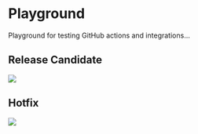 # Playground

Playground for testing GitHub actions and integrations...

## Release Candidate

[![](https://mermaid.ink/img/pako:eNq1kj0PwiAQhv8KuVkHV2YTJydXlhOulFigoYeJafrfBW108HuQ6fLy8HDhGEFHQyDBOt4k7FsVRFk6eu_4sd4nDLoViTrCgZYag3EGmWayJX2ImYVHF96Lbugr1TP2rvWULP109h_3fOUWzkihYGbEcaVAMNqa1frjy8ECShclN2VKY91TwC15UlAdhhrMHVfRVFDMHHenoEFyyrSA3Nd-1g5tQg-ywW4oKRnHMW2vk798gOkML3yvzA?type=png)](https://mermaid-js.github.io/mermaid-live-editor/edit#pako:eNq1kj0PwiAQhv8KuVkHV2YTJydXlhOulFigoYeJafrfBW108HuQ6fLy8HDhGEFHQyDBOt4k7FsVRFk6eu_4sd4nDLoViTrCgZYag3EGmWayJX2ImYVHF96Lbugr1TP2rvWULP109h_3fOUWzkihYGbEcaVAMNqa1frjy8ECShclN2VKY91TwC15UlAdhhrMHVfRVFDMHHenoEFyyrSA3Nd-1g5tQg-ywW4oKRnHMW2vk798gOkML3yvzA)

## Hotfix

[![](https://mermaid.ink/img/pako:eNqlkrFuAyEMhl8FeU6H3MhcqVOnriwu-A6UAyJiokRR3r3Qu5NyQYlSlQnZvz__YF9AR0MgYXD8kXBvVRDl6Oi949u7cEYKBYlGwgMpEIxDDRy3Cibdd8KgrbCRe3cSMRlKUnQzw5LexczCowtti7l0hr9pDMYZZFoo25coq_sibZhPtA-wS3p62d97eUoDravbjk9Ebd_1MESdQTuPf37BZOhR7Uvse5vdjc2usdn-PmyguChxUxb0UnMK2JIv61cZhnrMI1fQtUgxc_w6Bw2SU6YN5H318-5wSOhB9jgeSpSM45g-p6X_3f3rD1scAdw?type=png)](https://mermaid-js.github.io/mermaid-live-editor/edit#pako:eNqlkrFuAyEMhl8FeU6H3MhcqVOnriwu-A6UAyJiokRR3r3Qu5NyQYlSlQnZvz__YF9AR0MgYXD8kXBvVRDl6Oi949u7cEYKBYlGwgMpEIxDDRy3Cibdd8KgrbCRe3cSMRlKUnQzw5LexczCowtti7l0hr9pDMYZZFoo25coq_sibZhPtA-wS3p62d97eUoDravbjk9Ebd_1MESdQTuPf37BZOhR7Uvse5vdjc2usdn-PmyguChxUxb0UnMK2JIv61cZhnrMI1fQtUgxc_w6Bw2SU6YN5H318-5wSOhB9jgeSpSM45g-p6X_3f3rD1scAdw)
